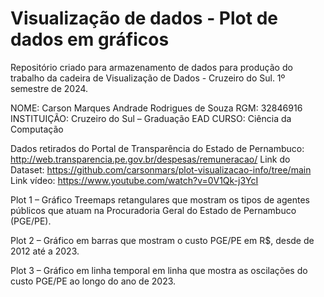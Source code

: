 # Visualização de dados - Plot de dados em gráficos
Repositório criado para armazenamento de dados para produção do trabalho da cadeira de Visualização de Dados - Cruzeiro do Sul.
1º semestre de 2024.

NOME: Carson Marques Andrade Rodrigues de Souza
RGM: 32846916 
INSTITUIÇÃO: Cruzeiro do Sul – Graduação EAD
CURSO: Ciência da Computação

Dados retirados do Portal de Transparência do Estado de Pernambuco: http://web.transparencia.pe.gov.br/despesas/remuneracao/ 
Link do Dataset: https://github.com/carsonmars/plot-visualizacao-info/tree/main 
Link vídeo: https://www.youtube.com/watch?v=0V1Qk-j3YcI

Plot 1 – Gráfico Treemaps retangulares que mostram os tipos de agentes públicos que atuam na Procuradoria Geral do Estado de Pernambuco (PGE/PE).

Plot 2 – Gráfico em barras que mostram o custo PGE/PE em R$, desde de 2012 até a 2023.

Plot 3 – Gráfico em linha temporal em linha que mostra as oscilações do custo PGE/PE ao longo do ano de 2023.


